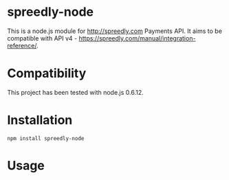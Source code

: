 # spreedly-node

This is a node.js module for <http://spreedly.com> Payments API. It aims to be compatible with API v4 - <https://spreedly.com/manual/integration-reference/>.

# Compatibility

This project has been tested with node.js 0.6.12.

# Installation
	
	npm install spreedly-node
	
# Usage